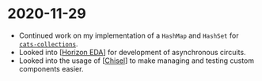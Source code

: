 # 2020-11-29

- Continued work on my implementation of a `HashMap` and `HashSet` for
  [`cats-collections`](https://github.com/typelevel/cats-collections).
- Looked into [[Horizon EDA]] for development of asynchronous circuits.
- Looked into the usage of [[Chisel]] to make managing and testing custom
  components easier.

[//begin]: # "Autogenerated link references for markdown compatibility"
[Horizon EDA]: ..\horizon-eda "Horizon EDA"
[Chisel]: ..\chisel "Chisel"
[//end]: # "Autogenerated link references"
